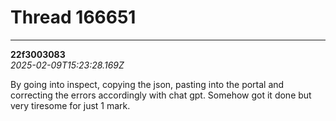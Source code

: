 # Thread 166651


---
**22f3003083**  
*2025-02-09T15:23:28.169Z*


By going into inspect, copying the json, pasting into the portal and correcting the errors accordingly with chat gpt. Somehow got it done but very tiresome for just 1 mark.


